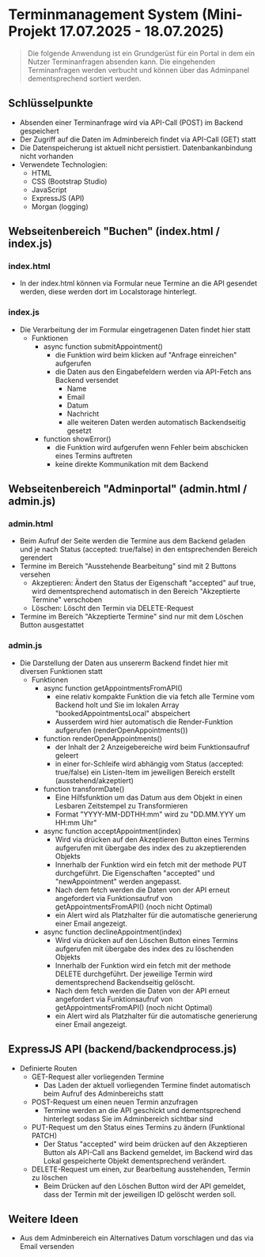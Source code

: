 # Terminmanagement System (Mini-Projekt 17.07.2025 - 18.07.2025)

>Die folgende Anwendung ist ein Grundgerüst für ein Portal in dem ein Nutzer Terminanfragen absenden kann. Die eingehenden Terminanfragen werden verbucht und können über das Adminpanel dementsprechend sortiert werden. 

## Schlüsselpunkte

- Absenden einer Terminanfrage wird via API-Call (POST) im Backend gespeichert
- Der Zugriff auf die Daten im Adminbereich findet via API-Call (GET) statt
- Die Datenspeicherung ist aktuell nicht persistiert. Datenbankanbindung nicht vorhanden
- Verwendete Technologien:
    - HTML
    - CSS (Bootstrap Studio)
    - JavaScript
    - ExpressJS (API)
    - Morgan (logging)

## Webseitenbereich "Buchen" (index.html / index.js)

### index.html
- In der index.html können via Formular neue Termine an die API gesendet werden, diese werden dort im Localstorage hinterlegt.

### index.js
- Die Verarbeitung der im Formular eingetragenen Daten findet hier statt
    - Funktionen
        - async function submitAppointment()
            - die Funktion wird beim klicken auf "Anfrage einreichen" aufgerufen
            - die Daten aus den Eingabefeldern werden via API-Fetch ans Backend versendet
                - Name
                - Email
                - Datum
                - Nachricht
                - alle weiteren Daten werden automatisch Backendseitig gesetzt
        - function showError()
            - die Funktion wird aufgerufen wenn Fehler beim abschicken eines Termins auftreten
            - keine direkte Kommunikation mit dem Backend

## Webseitenbereich "Adminportal" (admin.html / admin.js)

### admin.html
- Beim Aufruf der Seite werden die Termine aus dem Backend geladen und je nach Status (accepted: true/false) in den entsprechenden Bereich gerendert
- Termine im Bereich "Ausstehende Bearbeitung" sind mit 2 Buttons versehen
    - Akzeptieren: Ändert den Status der Eigenschaft "accepted" auf true, wird dementsprechend automatisch in den Bereich "Akzeptierte Termine" verschoben
    - Löschen: Löscht den Termin via DELETE-Request
- Termine im Bereich "Akzeptierte Termine" sind nur mit dem Löschen Button ausgestattet

### admin.js
- Die Darstellung der Daten aus unsererm Backend findet hier mit diversen Funktionen statt
    - Funktionen
        - async function getAppointmentsFromAPI()
            - eine relativ kompakte Funktion die via fetch alle Termine vom Backend holt und Sie im lokalen Array "bookedAppointmentsLocal" abspeichert
            - Ausserdem wird hier automatisch die Render-Funktion aufgerufen (renderOpenAppointments())
        - function renderOpenAppointments()
            - der Inhalt der 2 Anzeigebereiche wird beim Funktionsaufruf geleert
            - in einer for-Schleife wird abhängig vom Status (accepted: true/false) ein Listen-Item im jeweiligen Bereich erstellt (ausstehend/akzeptiert)
        - function transformDate()
            - Eine Hilfsfunktion um das Datum aus dem Objekt in einen Lesbaren Zeitstempel zu Transformieren
            - Format "YYYY-MM-DDTHH:mm" wird zu "DD.MM.YYY um HH:mm Uhr"
        - async function acceptAppointment(index)
            - Wird via drücken auf den Akzeptieren Button eines Termins aufgerufen mit übergabe des index des zu akzeptierenden Objekts
            - Innerhalb der Funktion wird ein fetch mit der methode PUT durchgeführt. Die Eigenschaften "accepted" und "newAppointment" werden angepasst.
            - Nach dem fetch werden die Daten von der API erneut angefordert via Funktionsaufruf von getAppointmentsFromAPI() (noch nicht Optimal)
            - ein Alert wird als Platzhalter für die automatische generierung einer Email angezeigt.
        - async function declineAppointment(index)
            - Wird via drücken auf den Löschen Button eines Termins aufgerufen mit übergabe des index des zu löschenden Objekts
            - Innerhalb der Funktion wird ein fetch mit der methode DELETE durchgeführt. Der jeweilige Termin wird dementsprechend Backendseitig gelöscht.
            - Nach dem fetch werden die Daten von der API erneut angefordert via Funktionsaufruf von getAppointmentsFromAPI() (noch nicht Optimal)
            - ein Alert wird als Platzhalter für die automatische generierung einer Email angezeigt.

## ExpressJS API (backend/backendprocess.js)

- Definierte Routen
    - GET-Request aller vorliegenden Termine
        - Das Laden der aktuell vorliegenden Termine findet automatisch beim Aufruf des Adminbereichs statt
    - POST-Request um einen neuen Termin anzufragen
        - Termine werden an die API geschickt und dementsprechend hinterlegt sodass Sie im Adminbereich sichtbar sind
    - PUT-Request um den Status eines Termins zu ändern (Funktional PATCH)
        - Der Status "accepted" wird beim drücken auf den Akzeptieren Button als API-Call ans Backend gemeldet, im Backend wird das Lokal gespeicherte Objekt dementsprechend verändert.
    - DELETE-Request um einen, zur Bearbeitung ausstehenden, Termin zu löschen
        - Beim Drücken auf den Löschen Button wird der API gemeldet, dass der Termin mit der jeweiligen ID gelöscht werden soll.


## Weitere Ideen

- Aus dem Adminbereich ein Alternatives Datum vorschlagen und das via Email versenden